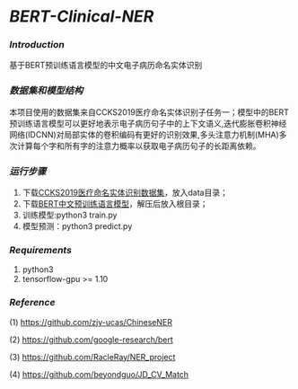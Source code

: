 # *BERT-Clinical-NER*

### *Introduction*

基于BERT预训练语言模型的中文电子病历命名实体识别　

### *数据集和模型结构*

本项目使用的数据集来自CCKS2019医疗命名实体识别子任务一；模型中的BERT预训练语言模型可以更好地表示电子病历句子中的上下文语义,迭代膨胀卷积神经网络(IDCNN)对局部实体的卷积编码有更好的识别效果,多头注意力机制(MHA)多次计算每个字和所有字的注意力概率以获取电子病历句子的长距离依赖。

### *运行步骤*

1. 下载[CCKS2019医疗命名实体识别数据集](https://www.biendata.xyz/competition/ccks_2019_1/)，放入data目录；
2. 下载[BERT中文预训练语言模型](https://storage.googleapis.com/bert_models/2018_11_03/chinese_L-12_H-768_A-12.zip)，解压后放入根目录；
3. 训练模型:python3 train.py
4. 模型预测：python3 predict.py

### *Requirements*

1. python3
2. tensorflow-gpu >= 1.10

### *Reference*

(1) https://github.com/zjy-ucas/ChineseNER

(2) https://github.com/google-research/bert

(3) https://github.com/RacleRay/NER_project

(4) https://github.com/beyondguo/JD_CV_Match